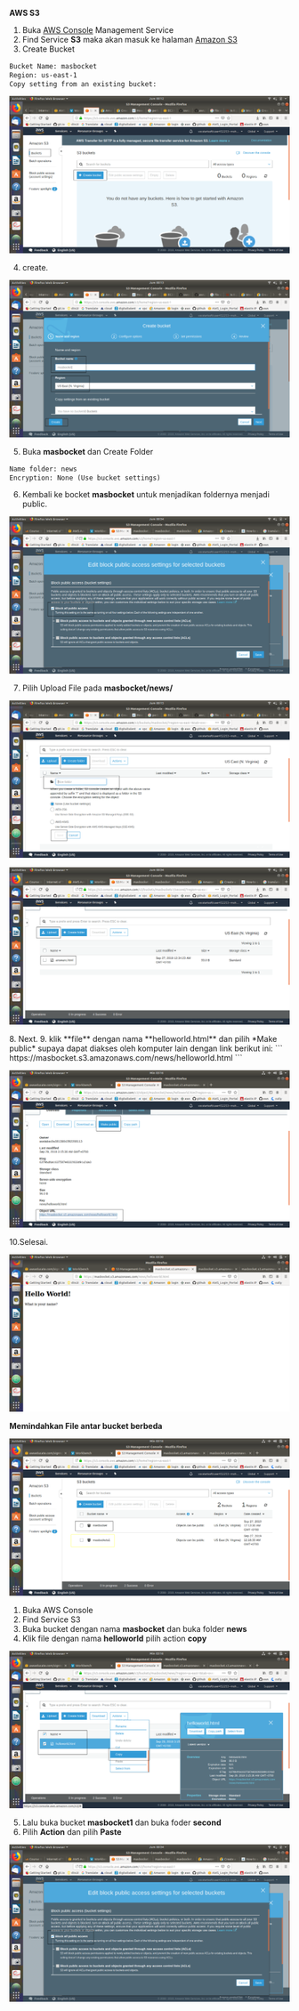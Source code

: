 **AWS S3**

1. Buka [AWS Console]() Management Service
2. Find Service **S3** maka akan masuk ke halaman [Amazon S3]()
3. Create Bucket
```
Bucket Name: masbocket
Region: us-east-1
Copy setting from an existing bucket:
```
<p align="center">
<img src="https://github.com/azispc/AWS/blob/master/result/s3_1.png">
</p>

4. create.

<p align="center">
<img src="https://github.com/azispc/AWS/blob/master/result/s3_2.png">
</p>

5. Buka **masbocket** dan Create Folder
```
Name folder: news
Encryption: None (Use bucket settings)
```
6. Kembali ke bocket **masbocket** untuk menjadikan foldernya menjadi public.

<p align="center">
<img src="https://github.com/azispc/AWS/blob/master/result/s3_5.png">
</p>

7. Pilih Upload File pada **masbocket/news/**
<p align="center">
<img src="https://github.com/azispc/AWS/blob/master/result/s3_3.png">
</p>

<p align="center">
<img src="https://github.com/azispc/AWS/blob/master/result/s3_4.png">
</p>
8. Next.
9. klik **file** dengan nama **helloworld.html** dan pilih *Make public* supaya dapat diakses oleh komputer lain dengan link berikut ini:
```
https://masbocket.s3.amazonaws.com/news/helloworld.html
```
<p align="center">
<img src="https://github.com/azispc/AWS/blob/master/result/hello_1.png">
</p>

10.Selesai.
<p align="center">
<img src="https://github.com/azispc/AWS/blob/master/result/hello_2.png">
</p>



**Memindahkan File antar bucket berbeda**

<p align="center">
<img src="https://github.com/azispc/AWS/blob/master/result/hello_6.png">
</p>

1. Buka AWS Console
2. Find Service S3
3. Buka bucket dengan nama **masbocket** dan buka folder **news**
4. Klik file dengan nama **helloworld** pilih action **copy**

<p align="center">
<img src="https://github.com/azispc/AWS/blob/master/result/hello_3.png">
</p>

5. Lalu buka bucket **masbocket1** dan buka foder **second**
6. Pilih **Action** dan pilih **Paste**

<p align="center">
<img src="https://github.com/azispc/AWS/blob/master/result/s3_5.png">
</p>
